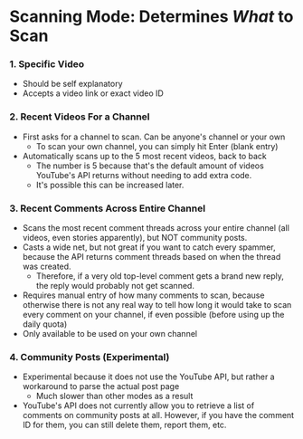 # Scanning Mode: Determines _What_ to Scan

### 1. Specific Video
   - Should be self explanatory
   - Accepts a video link or exact video ID

### 2. Recent Videos For a Channel
   - First asks for a channel to scan. Can be anyone's channel or your own
      - To scan your own channel, you can simply hit Enter (blank entry)
   - Automatically scans up to the 5 most recent videos, back to back
       - The number is 5 because that's the default amount of videos YouTube's API returns without needing to add extra code.
       - It's possible this can be increased later.

### 3. Recent Comments Across Entire Channel
   - Scans the most recent comment threads across your entire channel (all videos, even stories apparently), but NOT community posts.
   - Casts a wide net, but not great if you want to catch every spammer, because the API returns comment threads based on when the thread was created.
      - Therefore, if a very old top-level comment gets a brand new reply, the reply would probably not get scanned.
   - Requires manual entry of how many comments to scan, because otherwise there is not any real way to tell how long it would take to scan every comment on your channel, if even possible (before using up the daily quota)
   - Only available to be used on your own channel

### 4. Community Posts (Experimental)
   - Experimental because it does not use the YouTube API, but rather a workaround to parse the actual post page
      - Much slower than other modes as a result
   - YouTube's API does not currently allow you to retrieve a list of comments on community posts at all. However, if you have the comment ID for them, you can still delete them, report them, etc.